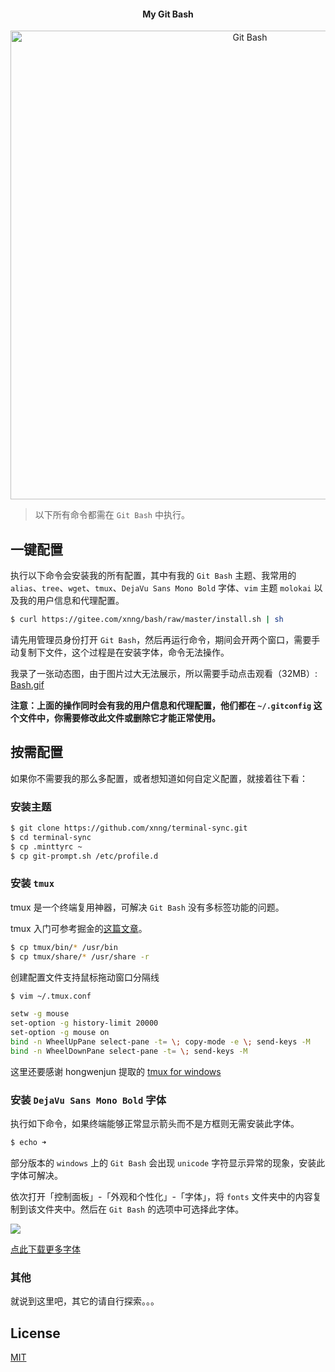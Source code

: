 <h4 align="center"> My Git Bash</h4>
<p align="center">
    <img alt="Git Bash" src="https://user-images.githubusercontent.com/38936252/48936837-180cab00-ef47-11e8-8925-71eea5980e74.png" width="750">
</p>

>以下所有命令都需在 `Git Bash` 中执行。

## 一键配置

执行以下命令会安装我的所有配置，其中有我的 `Git Bash` 主题、我常用的 `alias`、`tree`、`wget`、`tmux`、`DejaVu Sans Mono Bold` 字体、`vim` 主题 `molokai` 以及我的用户信息和代理配置。

```bash
$ curl https://gitee.com/xnng/bash/raw/master/install.sh | sh
```

请先用管理员身份打开 `Git Bash`，然后再运行命令，期间会开两个窗口，需要手动复制下文件，这个过程是在安装字体，命令无法操作。

我录了一张动态图，由于图片过大无法展示，所以需要手动点击观看（32MB）: [Bash.gif](https://xnngs.oss-cn-shanghai.aliyuncs.com/img/bash.gif)

**注意：上面的操作同时会有我的用户信息和代理配置，他们都在 `~/.gitconfig` 这个文件中，你需要修改此文件或删除它才能正常使用。**

## 按需配置

如果你不需要我的那么多配置，或者想知道如何自定义配置，就接着往下看：

### 安装主题

```bash
$ git clone https://github.com/xnng/terminal-sync.git
$ cd terminal-sync
$ cp .minttyrc ~
$ cp git-prompt.sh /etc/profile.d
```

### 安装 `tmux`

tmux 是一个终端复用神器，可解决 `Git Bash` 没有多标签功能的问题。

tmux 入门可参考掘金的[这篇文章](https://juejin.im/post/5a8917336fb9a0633e51ddb9)。

```bash
$ cp tmux/bin/* /usr/bin
$ cp tmux/share/* /usr/share -r
```

创建配置文件支持鼠标拖动窗口分隔线

```bash
$ vim ~/.tmux.conf
```

```bash
setw -g mouse
set-option -g history-limit 20000
set-option -g mouse on
bind -n WheelUpPane select-pane -t= \; copy-mode -e \; send-keys -M
bind -n WheelDownPane select-pane -t= \; send-keys -M
```

这里还要感谢 hongwenjun 提取的 [tmux for windows](https://github.com/hongwenjun/tmux_for_windows)

### 安装 `DejaVu Sans Mono Bold` 字体

执行如下命令，如果终端能够正常显示箭头而不是方框则无需安装此字体。

```bash
$ echo ➜
```

部分版本的 `windows` 上的 `Git Bash` 会出现 `unicode` 字符显示异常的现象，安装此字体可解决。

依次打开「控制面板」-「外观和个性化」-「字体」，将 `fonts` 文件夹中的内容复制到该文件夹中。然后在 `Git Bash` 的选项中可选择此字体。

![](https://user-images.githubusercontent.com/38936252/48935544-fad5dd80-ef42-11e8-9ab8-d8df8605a68c.png)

[点此下载更多字体](https://github.com/powerline/fonts)

### 其他

就说到这里吧，其它的请自行探索。。。

## License

[MIT](./LICENSE)
